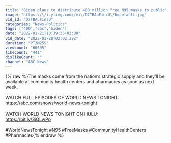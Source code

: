 ```yaml
---
title: "Biden plans to distribute 400 million free N95 masks to public"
image: "https:\/\/i.ytimg.com\/vi\/D7TBAuFinzU\/hqdefault.jpg"
vid_id: "D7TBAuFinzU"
categories: "News-Politics"
tags: ["400","abc","biden"]
date: "2022-01-21T10:39:35+03:00"
vid_date: "2022-01-20T02:02:29Z"
duration: "PT3M25S"
viewcount: "60695"
likeCount: "441"
dislikeCount: ""
channel: "ABC News"
---
```

{% raw %}The masks come from the nation’s strategic supply and they’ll be available at community health centers and pharmacies as soon as next week.<br /><br />WATCH FULL EPISODES OF WORLD NEWS TONIGHT:<br /><a rel="nofollow" target="blank" href="https://abc.com/shows/world-news-tonight">https://abc.com/shows/world-news-tonight</a><br /><br />WATCH WORLD NEWS TONIGHT ON HULU:<br /><a rel="nofollow" target="blank" href="https://bit.ly/3iQLwPp">https://bit.ly/3iQLwPp</a><br /><br />#WorldNewsTonight #N95 #FreeMasks #CommunityHealthCenters #Pharmacies{% endraw %}
